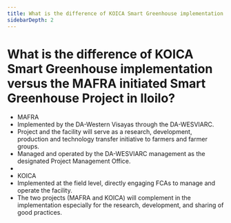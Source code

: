 ```yaml
---
title: What is the difference of KOICA Smart Greenhouse implementation versus the MAFRA initiated Smart Greenhouse Project in Iloilo?
sidebarDepth: 2
---
```


# What is the difference of KOICA Smart Greenhouse implementation versus the MAFRA initiated Smart Greenhouse Project in Iloilo?


 - MAFRA
 - Implemented by the DA-Western Visayas through the DA-WESVIARC.
 - Project and the facility will serve as a research, development, production and technology transfer initiative to farmers and farmer groups.
 - Managed and operated by the DA-WESVIARC management as the designated Project Management Office.
 - 
 - KOICA
 - Implemented at the field level, directly engaging FCAs to manage and operate the facility.
 - The two projects (MAFRA and KOICA) will complement in the implementation especially for the research, development, and sharing of good practices.
